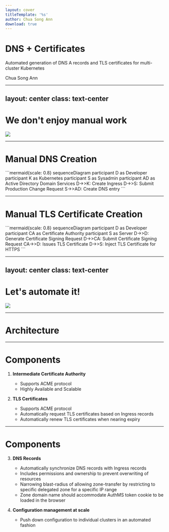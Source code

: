 ```yaml
---
layout: cover
titleTemplate: '%s'
author: Chua Song Ann
download: true
---
```


# DNS + Certificates

Automated generation of DNS A records and TLS certificates for multi-cluster Kubernetes

<div class="uppercase text-sm tracking-widest">
  Chua Song Ann
</div>


---
layout: center
class: text-center
---

# We don't enjoy manual work

<div class="flex items-center justify-center">
  <img class="h-70" src="/manual-labor.gif">
</div>


---

# Manual DNS Creation

<div class="flex items-center justify-center mt-20">
```mermaid{scale: 0.8}
sequenceDiagram
  participant D as Developer
  participant K as Kubernetes
  participant S as Sysadmin
  participant AD as Active Directory Domain Services
  D->>K: Create Ingress
  D->>S: Submit Production Change Request
  S->>AD: Create DNS entry
```
</div>


---

# Manual TLS Certificate Creation

<div class="flex items-center justify-center mt-15">
```mermaid{scale: 0.8}
sequenceDiagram
  participant D as Developer
  participant CA as Certificate Authority
  participant S as Server
  D->>D: Generate Certificate Signing Request
  D->>CA: Submit Certificate Signing Request
  CA->>D: Issues TLS Certificate
  D->>S: Inject TLS Certificate for HTTPS
```
</div>


---
layout: center
class: text-center
---

# Let's automate it!

<div class="flex items-center justify-center">
  <img class="h-70" src="/automated.gif">
</div>

---

# Architecture

<div class="flex items-center justify-center h-110">
<LightOrDark>
<template #dark>
```plantuml{scale: 0.8}
@startuml
skinparam {
  backgroundcolor transparent
  rectangle<<DUMMY>> {
    borderColor transparent
    stereotypeFontSize 0
    fontSize 0
  }
}
!include https://raw.githubusercontent.com/plantuml-stdlib/C4-PlantUML/master/C4_Context.puml
!include https://raw.githubusercontent.com/plantuml-stdlib/C4-PlantUML/master/C4_Deployment.puml

HIDE_STEREOTYPE()

UpdateBoundaryStyle($fontColor="#d2d4d2",$borderColor="#d2d4d2",$borderStyle="line")
UpdateRelStyle($textColor="#d2d4d2",$lineColor="#d2d4d2")
AddBoundaryTag("zone", $bgColor="#1f427a", $fontColor="white", $borderThickness="0")

Person(dev,"Developer",)
Boundary(a0,'Kubernetes Cluster' ){
  rectangle padding <<DUMMY>> {
    System(ingress,"Ingress-App")
    System(ext_dns,"External-DNS")
    System(cert_mgr,"Cert-Manager")
    System(acme_pod,"ACME Solver")
    System(acme_ing,"Ingress-ACME")
    Container(cert,"Cert-Secret")
  }
}
System(vra, "VMware vRealise Automation")
Boundary(b0,"Active Directory Domain Services") {
  rectangle padding2 <<DUMMY>> {
    Boundary(zone,"example.com","DNS Zone",$tags="zone"){
      Container(record,"app.example.com","'A' record")
    }
    Person_Ext(svc_acc,"Minimum permissible account",$sprite="robot")
  }
}
System(ca, "Smallstep","Intermediate Certificate Authority")

Rel_R(dev,vra,"Use  account  creation  catalog")
Rel(vra,svc_acc,"Creates  minimum  permissible  account")

Rel(dev,ingress,"Creates  Ingress-01")
Rel_R(ingress,ext_dns,"External-DNS  detects  new  ingress")
Rel(ingress,cert_mgr,"Cert-Manager  detects  new  ingress")

Rel_R(ext_dns,svc_acc,"Syncs  with  DNS  Zone  using  minimum  permissible  account")
Rel(svc_acc,record,"Creates  'A'  record")

BiRel_U(cert_mgr,ca,"Communicates  with  Intermediate  Certificate  Authority")
Rel(cert_mgr,acme_pod,"Creates  pod  hosting  HTTP-01  challenge")
Rel(cert_mgr,acme_ing,"Creates  HTTP-01  ingress")
Rel(ca,acme_ing,"Verifies  HTTP-01  challenge")
Rel_R(acme_ing,acme_pod,"")

Rel(cert_mgr,cert,"Creates  secret  containing  TLS  certificate")
Rel(ingress,cert,"Refers  to  secret  for  TLS  certificate")
@enduml
```
</template>
<template #light>
```plantuml{scale: 0.8}
@startuml
skinparam {
  backgroundcolor transparent
  rectangle<<DUMMY>> {
    borderColor transparent
    stereotypeFontSize 0
    fontSize 0
  }
}
!include https://raw.githubusercontent.com/plantuml-stdlib/C4-PlantUML/master/C4_Context.puml
!include https://raw.githubusercontent.com/plantuml-stdlib/C4-PlantUML/master/C4_Deployment.puml

HIDE_STEREOTYPE()

UpdateBoundaryStyle($borderStyle="line")
AddBoundaryTag("zone", $bgColor="#1f427a", $fontColor="white", $borderThickness="0")

Person(dev,"Developer",)
Boundary(a0,'Kubernetes Cluster' ){
  rectangle padding <<DUMMY>> {
    System(ingress,"Ingress-App")
    System(ext_dns,"External-DNS")
    System(cert_mgr,"Cert-Manager")
    System(acme_pod,"ACME Solver")
    System(acme_ing,"Ingress-ACME")
    Container(cert,"Cert-Secret")
  }
}
System(vra, "VMware vRealise Automation")
Boundary(b0,"Active Directory Domain Services") {
  rectangle padding2 <<DUMMY>> {
    Boundary(zone,"example.com","DNS Zone",$tags="zone"){
      Container(record,"app.example.com","'A' record")
    }
    Person_Ext(svc_acc,"Minimum permissible account",$sprite="robot")
  }
}
System(ca, "Smallstep","Intermediate Certificate Authority")

Rel_R(dev,vra,"Use  account  creation  catalog")
Rel(vra,svc_acc,"Creates  minimum  permissible  account")

Rel(dev,ingress,"Creates  Ingress-01")
Rel_R(ingress,ext_dns,"External-DNS  detects  new  ingress")
Rel(ingress,cert_mgr,"Cert-Manager  detects  new  ingress")

Rel_R(ext_dns,svc_acc,"Syncs  with  DNS  Zone  using  minimum  permissible  account")
Rel(svc_acc,record,"Creates  'A'  record")

BiRel_U(cert_mgr,ca,"Communicates  with  Intermediate  Certificate  Authority")
Rel(cert_mgr,acme_pod,"Creates  pod  hosting  HTTP-01  challenge")
Rel(cert_mgr,acme_ing,"Creates  HTTP-01  ingress")
Rel(ca,acme_ing,"Verifies  HTTP-01  challenge")
Rel_R(acme_ing,acme_pod,"")

Rel(cert_mgr,cert,"Creates  secret  containing  TLS  certificate")
Rel(ingress,cert,"Refers  to  secret  for  TLS  certificate")
@enduml
```
</template>
</LightOrDark>
</div>


---

# Components
<div class="mt-10"></div>

1. **Intermediate Certificate Authority**
    - Supports ACME protocol
    - Highly Available and Scalable

2. **TLS Certificates**
    - Supports ACME protocol
    - Automatically request TLS certificates based on Ingress records
    - Automatically renew TLS certificates when nearing expiry


---

# Components
<div class="mt-10"></div>

3. **DNS Records**
    - Automatically synchronize DNS records with Ingress records
    - Includes permissions and ownership to prevent overwriting of resources
    - Narrowing blast-radius of allowing zone-transfer by restricting to specific delegated zone for a specific IP range
    - Zone domain name should accommodate AuthMS token cookie to be loaded in the browser

4. **Configuration management at scale**
    - Push down configuration to individual clusters in an automated fashion
